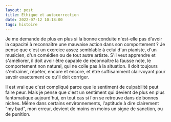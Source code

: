 ```yaml
---
layout: post
title: Ethique et autocorrection
date: 2022-07-12 10:18:00
tags: histoire
---
```


Je me demande de plus en plus si la bonne conduite n'est-elle pas d'avoir la capacité à reconnaître une mauvaise action dans son comportement ? Je pense que c'est un exercice assez semblable à celui d'un pianiste, d'un musicien, d'un comédien ou de tout autre artiste. S'il veut apprendre et s'améliorer, il doit avoir être capable de reconnaître la fausse note, le comportement non naturel, qui ne colle pas à la situation. Il doit toujours s'entraîner, répéter, encore et encore, et être suffisamment clairvoyant pour savoir exactement ce qu'il doit corriger.

Il est vrai que c'est compliqué parce que le sentiment de culpabilité peut faire peur. Mais je pense que c'est un sentiment qui devient de plus en plus fantomatique aujourd'hui, en tout cas si l'on se retrouve dans de bonnes niches. Même dans certains environnements, l'aptitude à dire clairement "my bad", mon erreur, devient de moins en moins un signe de sanction, ou de punition.